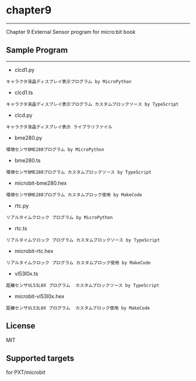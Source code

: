 # chapter9
---
Chapter 9 External Sensor program for micro:bit book

## Sample Program
---
* clcd1.py
```
キャラクタ液晶ディスプレイ表示プログラム by MicroPython
```
* clcd1.ts
```
キャラクタ液晶ディスプレイ表示プログラム カスタムブロックソース by TypeScript
```
* clcd.py
```
キャラクタ液晶ディスプレイ表示 ライブラリファイル
```
* bme280.py
```
環境センサBME280プログラム by MicroPython
```
* bme280.ts
```
環境センサBME280プログラム カスタムブロックソース by TypeScript
```
* microbit-bme280.hex
```
環境センサBME280プログラム カスタムブロック使用 by MakeCode
```
* rtc.py
```
リアルタイムクロック プログラム by MicroPython
```
* rtc.ts
```
リアルタイムクロック プログラム カスタムブロックソース by TypeScript
```
* microbit-rtc.hex
```
リアルタイムクロック プログラム カスタムブロック使用 by MakeCode
```
* vl53l0x.ts
```
距離センサVL53L0X プログラム  カスタムブロックソース by TypeScript
```
* microbit-vl53l0x.hex
```
距離センサVL53L0X プログラム  カスタムブロック使用 by MakeCode
```
## License
MIT

## Supported targets

for PXT/microbit

